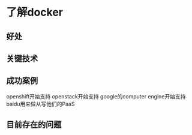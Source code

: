 # 了解docker

## 好处

## 关键技术


## 成功案例

openshift开始支持
openstack开始支持
google的computer engine开始支持
baidu用来做从写他们的PaaS

## 目前存在的问题
